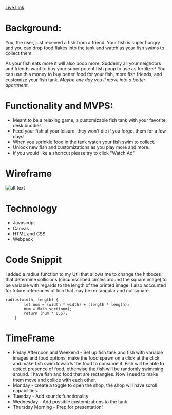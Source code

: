 [Live Link](https://annayth.github.io/fishTank3/)

# Background:

You, the user, just received a fish from a friend. Your fish is super hungry and you can drop food flakes into the tank and watch as your fish swims to collect them. 

As your fish eats more it will also poop more. Suddenly all your neighobrs and friends want to buy your super potent fish poop to use as fertilizer! You can use this money to buy better food for your fish, more fish friends, and customize your fish tank. *Maybe one day you'll move into a better apartment.*

# Functionality and MVPS:
* Meant to be a relaxing game, a customizable fish tank with your favorite desk buddies
* Feed your fish at your leisure, they won't die if you forget them for a few days!
* When you sprinkle food in the tank watch your fish swim to collect. 
* Unlock new fish and customizations as you play more and more.
* If you would like a shortcut please try to click "Watch Ad" 

# Wireframe

![alt text](https://github.com/AnnaYTH/Fish_Feeder/blob/main/wireframe.png)

# Technology 
* Javascript
* Canvas
* HTML and CSS
* Webpack

# Code Snippit 
I added a radius function to my Util that allows me to change the hitboxes that determine collisions (circumscribed circles around the square image) to be variable with regards to the length of the printed image. I also accounted for future references of fish that may be rectangular and not square.
```JS
radius(width, length) {
        let num = (width * width) + (length * length); 
        num = Math.sqrt(num); 
        return (num * 0.5); 
    }
```


# TimeFrame
* Friday Afternoon and Weekend - Set up fish tank and fish with variable images and food options, make the food spawn on a click at the click and make fish swim towards the food to consume it. Fish will be able to detect presence of food, otherwise the fish will be randomly swimming around. I have fish and food that are rectangles. Now I need to make them move and collide with each other.
* Monday - create a toggle to open the shop, the shop will have scroll capabilities. 
* Tuesday - Add sounds functionality 
* Wednesday - Add possible customizations to the tank
* Thursday Morning - Prep for presentation!

